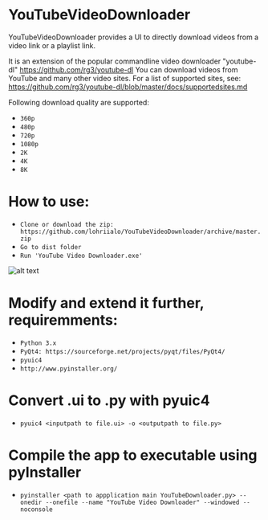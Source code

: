 # YouTubeVideoDownloader
YouTubeVideoDownloader provides a UI to directly download videos from a video link or a playlist link.

It is an extension of the popular commandline video downloader "youtube-dl" https://github.com/rg3/youtube-dl
You can download videos from YouTube and many other video sites. For a list of supported sites, see: https://github.com/rg3/youtube-dl/blob/master/docs/supportedsites.md

Following download quality are supported:
 - `360p`
 - `480p`
 - `720p`
 - `1080p`
 - `2K`
 - `4K`
 - `8K`
 
# How to use:
- `Clone or download the zip: https://github.com/lohriialo/YouTubeVideoDownloader/archive/master.zip`
- `Go to dist folder`
- `Run 'YouTube Video Downloader.exe'`

![alt text](https://github.com/lohriialo/YouTubeVideoDownloader/blob/master/Capture.PNG)

# Modify and extend it further, requiremments:
- `Python 3.x`
- `PyQt4: https://sourceforge.net/projects/pyqt/files/PyQt4/`
- `pyuic4`
- `http://www.pyinstaller.org/`

# Convert .ui to .py with pyuic4
- `pyuic4 <inputpath to file.ui> -o <outputpath to file.py>`

# Compile the app to executable using pyInstaller
- `pyinstaller <path to appplication main YouTubeDownloader.py> --onedir --onefile --name "YouTube Video Downloader" --windowed --noconsole`
